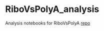 # RiboVsPolyA_analysis
Analysis notebooks for RiboVsPolyA [repo](https://github.com/ioannisa92/RiboVsPolyA)
